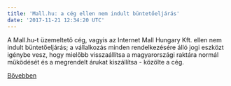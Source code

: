 ```yaml
---
title: 'Mall.hu: a cég ellen nem indult büntetőeljárás'
date: '2017-11-21 12:34:20 UTC'
---
```


A Mall.hu-t üzemeltető cég, vagyis az Internet Mall Hungary Kft. ellen nem indult büntetőeljárás; a vállalkozás  minden rendelkezésére álló jogi eszközt igénybe vesz, hogy mielőbb visszaállítsa a magyarországi raktára normál működését és a megrendelt árukat kiszállítsa - közölte a cég.


[Bővebben](http://ift.tt/2AZdeE4)
